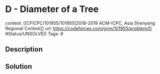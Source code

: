 # D - Diameter of a Tree

contest: [[CFICPC/101955/101955|2018-2019 ACM-ICPC, Asia Shenyang Regional Contest]]
url: https://codeforces.com/gym/101955/problem/D
#Status/UNSOLVED
Tags: #

## Description

## Solution


